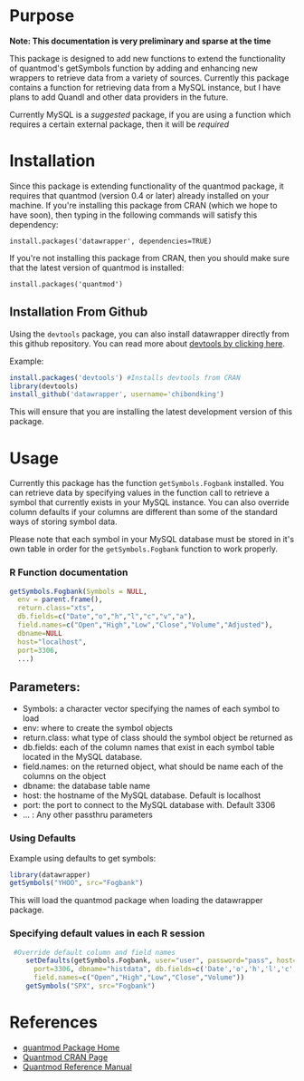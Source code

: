 Purpose
=======

**Note: This documentation is very preliminary and sparse at the time**

This package is designed to add new functions to extend the functionality of 
quantmod's getSymbols function by adding and enhancing new wrappers to retrieve
data from a variety of sources. Currently this package contains a function for
retrieving data from a MySQL instance, but I have plans to add Quandl and other
data providers in the future.

Currently MySQL is a *suggested* package, if you are using a function which requires
a certain external package, then it will be *required*

Installation
============

Since this package is extending functionality of the quantmod package, it requires
that quantmod (version 0.4 or later) already installed on your machine. If you're 
installing this package from CRAN (which we hope to have soon), then typing in the 
following commands will satisfy this dependency:

`install.packages('datawrapper', dependencies=TRUE)`

If you're not installing this package from CRAN, then you should make sure that
the latest version of quantmod is installed:

`install.packages('quantmod')`

Installation From Github
------------------------
Using the `devtools` package, you can also install datawrapper directly from this
github repository. You can read more about [devtools by clicking here](
http://github.com/hadley/devtools).

Example:
```R
install.packages('devtools') #Installs devtools from CRAN
library(devtools)
install_github('datawrapper', username='chibondking')
```

This will ensure that you are installing the latest development version of this
package.


Usage
=====

Currently this package has the function `getSymbols.Fogbank` installed. You can
retrieve data by specifying values in the function call to retrieve a symbol that
currently exists in your MySQL instance. You can also override column defaults
if your columns are different than some of the standard ways of storing symbol
data.

Please note that each symbol in your MySQL database must be stored in it's own 
table in order for the `getSymbols.Fogbank` function to work properly.

### R Function documentation
```r
getSymbols.Fogbank(Symbols = NULL,
  env = parent.frame(),
  return.class="xts",
  db.fields=c("Date","o","h","l","c","v","a"),
  field.names=c("Open","High","Low","Close","Volume","Adjusted"),
  dbname=NULL
  host="localhost",
  port=3306,
  ...)

```

Parameters:
-----------
* Symbols: a character vector specifying the names of each symbol to load
* env: where to create the symbol objects
* return.class: what type of class should the symbol object be returned as
* db.fields: each of the column names that exist in each symbol table located
    in the MySQL database.
* field.names: on the returned object, what should be name each of the columns
    on the object
* dbname: the database table name
* host: the hostname of the MySQL database. Default is localhost
* port: the port to connect to the MySQL database with. Default 3306
* ... : Any other passthru parameters


### Using Defaults
Example using defaults to get symbols:

```r
library(datawrapper)
getSymbols("YHOO", src="Fogbank")
```

This will load the quantmod package when loading the datawrapper package.

### Specifying default values in each R session

```r
 #Override default column and field names
    setDefaults(getSymbols.Fogbank, user="user", password="pass", host="localhost",
      port=3306, dbname="histdata", db.fields=c('Date','o','h','l','c','v'), 
      field.names=c("Open","High","Low","Close","Volume"))
    getSymbols("SPX", src="Fogbank")
```


References
==========

* [quantmod Package Home](http://www.quantmod.com)
* [Quantmod CRAN Page](http://cran.r-project.org/web/packages/quantmod/index.html)
* [Quantmod Reference Manual](http://cran.r-project.org/web/packages/quantmod/quantmod.pdf)
